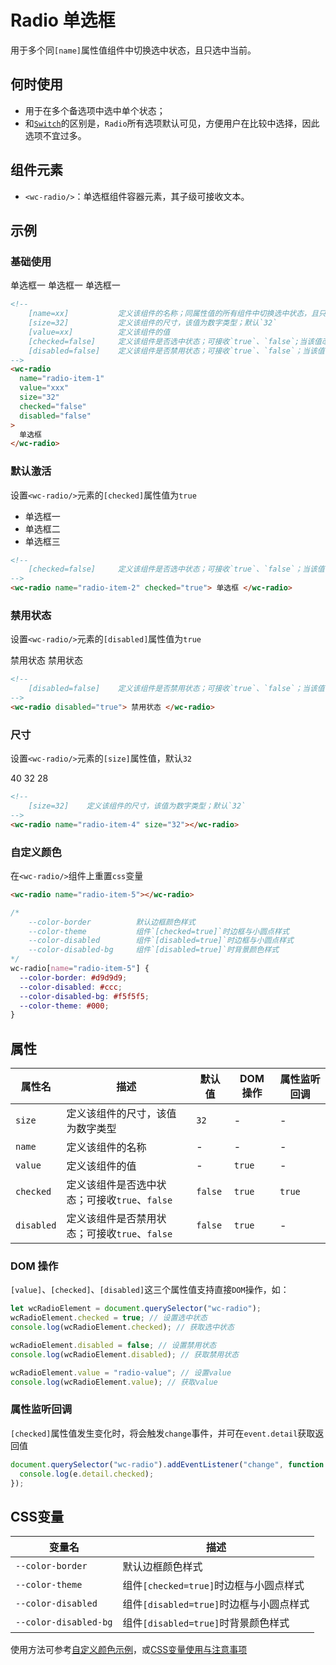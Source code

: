 # Radio 单选框

用于多个同`[name]`属性值组件中切换选中状态，且只选中当前。

## 何时使用

- 用于在多个备选项中选中单个状态；
- 和[`Switch`](/form/switch)的区别是，`Radio`所有选项默认可见，方便用户在比较中选择，因此选项不宜过多。

## 组件元素

- `<wc-radio/>`：单选框组件容器元素，其子级可接收文本。

## 示例

### 基础使用

<output data-lang="示例">
<div>
    <wc-radio name="radio-item-1">单选框一</wc-radio>
    <wc-radio name="radio-item-1">单选框一</wc-radio>
    <wc-radio name="radio-item-1">单选框一</wc-radio>
</div>
</output>

```html
<!--
    [name=xx]           定义该组件的名称；同属性值的所有组件中切换选中状态，且只选中当前
    [size=32]           定义该组件的尺寸，该值为数字类型；默认`32`
    [value=xx]          定义该组件的值
    [checked=false]     定义该组件是否选中状态；可接收`true`、`false`;当该值改变时可触发`change`事件
    [disabled=false]    定义该组件是否禁用状态；可接收`true`、`false`；当该值改变时可触发`change`事件
-->
<wc-radio
  name="radio-item-1"
  value="xxx"
  size="32"
  checked="false"
  disabled="false"
>
  单选框
</wc-radio>
```

### 默认激活

设置`<wc-radio/>`元素的`[checked]`属性值为`true`

<output data-lang="示例">
    <ul class="clear-both">
        <li class="margin-right-md float-left">
            <wc-radio name="radio-item-2" checked="true">
                单选框一
            </wc-radio>
        </li>
        <li class="margin-right-md float-left">
            <wc-radio name="radio-item-2">
                单选框二
            </wc-radio>
        </li>
        <li class="margin-right-md float-left">
            <wc-radio name="radio-item-2">
                单选框三
            </wc-radio>
        </li>
    </ul>
</output>

```html
<!--
    [checked=false]     定义该组件是否选中状态；可接收`true`、`false`；当该值改变时可触发`change`事件
-->
<wc-radio name="radio-item-2" checked="true"> 单选框 </wc-radio>
```

### 禁用状态

设置`<wc-radio/>`元素的`[disabled]`属性值为`true`

<output data-lang="示例">
    <wc-radio name="radio-item-3" disabled="true">禁用状态</wc-radio>
    <wc-radio name="radio-item-3" disabled="true" checked="true">禁用状态</wc-radio>
</output>

```html
<!--
    [disabled=false]    定义该组件是否禁用状态；可接收`true`、`false`；当该值改变时可触发`change`事件
-->
<wc-radio disabled="true"> 禁用状态 </wc-radio>
```

### 尺寸

设置`<wc-radio/>`元素的`[size]`属性值，默认`32`

<output data-lang="示例">
    <wc-radio name="radio-item-4" size="40">40</wc-radio>
    <wc-radio name="radio-item-4" size="32">32</wc-radio>
    <wc-radio name="radio-item-4" size="28">28</wc-radio>
</output>

```html
<!--
    [size=32]    定义该组件的尺寸，该值为数字类型；默认`32`
-->
<wc-radio name="radio-item-4" size="32"></wc-radio>
```

### 自定义颜色

在`<wc-radio/>`组件上重置`css`变量

<output data-lang="示例">
    <style>
        wc-radio[value="radio-item-5"] {
            --color-border: #46c2ff;
            --color-disabled: #46c2ff;
            --color-theme: #46c2ff;
        }
        wc-radio[value="radio-item-6"] {
            --color-border: #09BB07;
            --color-disabled: #09BB07;
            --color-theme: #09BB07;
        }
        wc-radio[value="radio-item-7"] {
            --color-border: #f1c051;
            --color-disabled: #f1c051;
            --color-theme: #f1c051;
        }
        wc-radio[value="radio-item-8"] {
            --color-border: #e64340;
            --color-disabled: #e64340;
            --color-theme: #e64340;
        }
    </style>
    <wc-radio name="radio-item-5" value="radio-item-9" checked="true"></wc-radio>
    <wc-radio name="radio-item-5" value="radio-item-5"></wc-radio>
    <wc-radio name="radio-item-5" value="radio-item-6"></wc-radio>
    <wc-radio name="radio-item-5" value="radio-item-7"></wc-radio>
    <wc-radio name="radio-item-5" value="radio-item-8"></wc-radio>
</output>

```html
<wc-radio name="radio-item-5"></wc-radio>
```

```css
/*
    --color-border          默认边框颜色样式
    --color-theme           组件`[checked=true]`时边框与小圆点样式
    --color-disabled        组件`[disabled=true]`时边框与小圆点样式
    --color-disabled-bg     组件`[disabled=true]`时背景颜色样式
*/
wc-radio[name="radio-item-5"] {
  --color-border: #d9d9d9;
  --color-disabled: #ccc;
  --color-disabled-bg: #f5f5f5;
  --color-theme: #000;
}
```

## 属性

| 属性名 | 描述 | 默认值  | DOM 操作 | 属性监听回调 |
| --- | --- | --- | --- | --- |
| `size` | 定义该组件的尺寸，该值为数字类型 | `32` | - | - |
| `name` | 定义该组件的名称 | - | - | - |
| `value` | 定义该组件的值 | - | `true` | - |
| `checked` | 定义该组件是否选中状态；可接收`true`、`false` | `false` | `true` | `true` |
| `disabled` | 定义该组件是否禁用状态；可接收`true`、`false` | `false` | `true` | - |

### DOM 操作

`[value]`、`[checked]`、`[disabled]`这三个属性值支持直接`DOM`操作，如：

```javascript
let wcRadioElement = document.querySelector("wc-radio");
wcRadioElement.checked = true; // 设置选中状态
console.log(wcRadioElement.checked); // 获取选中状态

wcRadioElement.disabled = false; // 设置禁用状态
console.log(wcRadioElement.disabled); // 获取禁用状态

wcRadioElement.value = "radio-value"; // 设置value
console.log(wcRadioElement.value); // 获取value
```

### 属性监听回调

`[checked]`属性值发生变化时，将会触发`change`事件，并可在`event.detail`获取返回值

```javascript
document.querySelector("wc-radio").addEventListener("change", function (e) {
  console.log(e.detail.checked);
});
```

## CSS变量

| 变量名                | 描述                                    |
| --------------------- | --------------------------------------- |
| `--color-border`      | 默认边框颜色样式                        |
| `--color-theme`       | 组件`[checked=true]`时边框与小圆点样式  |
| `--color-disabled`    | 组件`[disabled=true]`时边框与小圆点样式 |
| `--color-disabled-bg` | 组件`[disabled=true]`时背景颜色样式     |

使用方法可参考[自定义颜色示例](/form/radio?id=自定义颜色)，或[CSS变量使用与注意事项](/css-variable)
